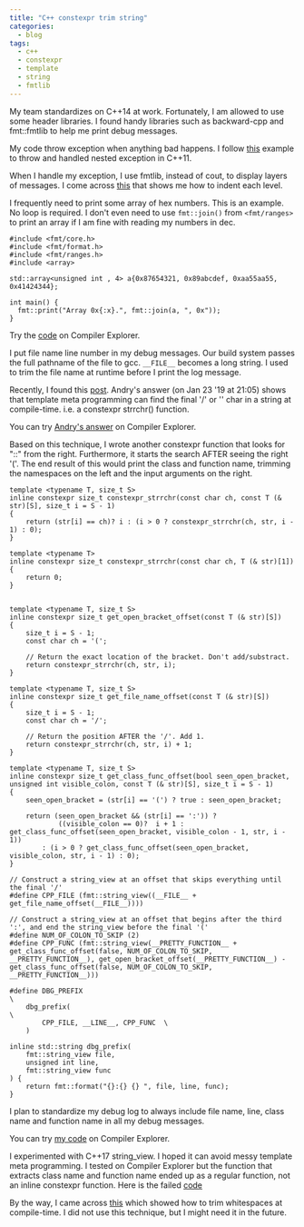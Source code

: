 ```yaml
---
title: "C++ constexpr trim string"
categories:
  - blog
tags:
  - c++
  - constexpr
  - template
  - string
  - fmtlib
---
```

My team standardizes on C++14 at work. Fortunately, I am allowed to use some header libraries. I found handy libraries such as backward-cpp and fmt::fmtlib to help me print debug messages.

My code throw exception when anything bad happens. I follow [this](https://github.com/GPMueller/mwe-cpp-exception) example to throw and handled nested exception in C++11.

When I handle my exception, I use fmtlib, instead of cout, to display layers of messages. I come across [this](https://github.com/fmtlib/fmt/issues/1260) that shows me how to indent each level.

I frequently need to print some array of hex numbers. This is an example. No loop is required. I don't even need to use `fmt::join()` from `<fmt/ranges>` to print an array if I am fine with reading my numbers in dec.
```
#include <fmt/core.h>
#include <fmt/format.h>
#include <fmt/ranges.h>
#include <array>

std::array<unsigned int , 4> a{0x87654321, 0x89abcdef, 0xaa55aa55, 0x41424344};

int main() {
  fmt::print("Array 0x{:x}.", fmt::join(a, ", 0x"));
}
```
Try the [code](https://godbolt.org/z/EjYs5391x) on Compiler Explorer.

I put file name line number in my debug messages. Our build system passes the full pathname of the file to gcc. `__FILE__` becomes a long string. I used to trim the file name at runtime before I print the log message.

Recently, I found this [post](https://stackoverflow.com/questions/8487986/file-macro-shows-full-path). Andry's answer (on Jan 23 '19 at 21:05) shows that template meta programming can find the final '/' or '\' char in a string at compile-time. i.e. a constexpr strrchr() function.

You can try [Andry's answer](https://godbolt.org/z/u6s8j3) on Compiler Explorer.

Based on this technique, I wrote another constexpr function that looks for "::" from the right. Furthermore, it starts the search AFTER seeing the right '('. The end result of this would print the class and function name, trimming the namespaces on the left and the input arguments on the right.

```
template <typename T, size_t S>
inline constexpr size_t constexpr_strrchr(const char ch, const T (& str)[S], size_t i = S - 1)
{
    return (str[i] == ch)? i : (i > 0 ? constexpr_strrchr(ch, str, i - 1) : 0);
}

template <typename T>
inline constexpr size_t constexpr_strrchr(const char ch, T (& str)[1])
{
    return 0;
}


template <typename T, size_t S>
inline constexpr size_t get_open_bracket_offset(const T (& str)[S])
{
    size_t i = S - 1;
    const char ch = '(';

    // Return the exact location of the bracket. Don't add/substract.
    return constexpr_strrchr(ch, str, i);
}

template <typename T, size_t S>
inline constexpr size_t get_file_name_offset(const T (& str)[S])
{
    size_t i = S - 1;
    const char ch = '/';

    // Return the position AFTER the '/'. Add 1.
    return constexpr_strrchr(ch, str, i) + 1;
}

template <typename T, size_t S>
inline constexpr size_t get_class_func_offset(bool seen_open_bracket, unsigned int visible_colon, const T (& str)[S], size_t i = S - 1)
{
    seen_open_bracket = (str[i] == '(') ? true : seen_open_bracket;

    return (seen_open_bracket && (str[i] == ':')) ?
            ((visible_colon == 0)?  i + 1 : get_class_func_offset(seen_open_bracket, visible_colon - 1, str, i - 1))
        : (i > 0 ? get_class_func_offset(seen_open_bracket, visible_colon, str, i - 1) : 0);
}

// Construct a string_view at an offset that skips everything until the final '/'
#define CPP_FILE (fmt::string_view((__FILE__ + get_file_name_offset(__FILE__))))

// Construct a string_view at an offset that begins after the third ':', and end the string_view before the final '('
#define NUM_OF_COLON_TO_SKIP (2)
#define CPP_FUNC (fmt::string_view(__PRETTY_FUNCTION__ + get_class_func_offset(false, NUM_OF_COLON_TO_SKIP, __PRETTY_FUNCTION__), get_open_bracket_offset(__PRETTY_FUNCTION__) - get_class_func_offset(false, NUM_OF_COLON_TO_SKIP, __PRETTY_FUNCTION__)))

#define DBG_PREFIX                                                            \
    dbg_prefix(                                                          \
        CPP_FILE, __LINE__, CPP_FUNC  \
    )

inline std::string dbg_prefix(
    fmt::string_view file,
    unsigned int line,
    fmt::string_view func
) {
    return fmt::format("{}:{} {} ", file, line, func);
}
```
I plan to standardize my debug log to always include file name, line, class name and function name in all my debug messages.

You can try [my code](https://godbolt.org/z/dP1jzaf7T) on Compiler Explorer.

I experimented with C++17 string_view. I hoped it can avoid messy template meta programming. I tested on Compiler Explorer but the function that extracts class name and function name ended up as a regular function, not an inline constexpr function. Here is the failed [code](https://godbolt.org/z/597637f6Y)

By the way, I came across [this](https://davidgorski.ca/posts/truncate-string-whitespace-compiletime-cpp/) which showed how to trim whitespaces at compile-time. I did not use this technique, but I might need it in the future.

